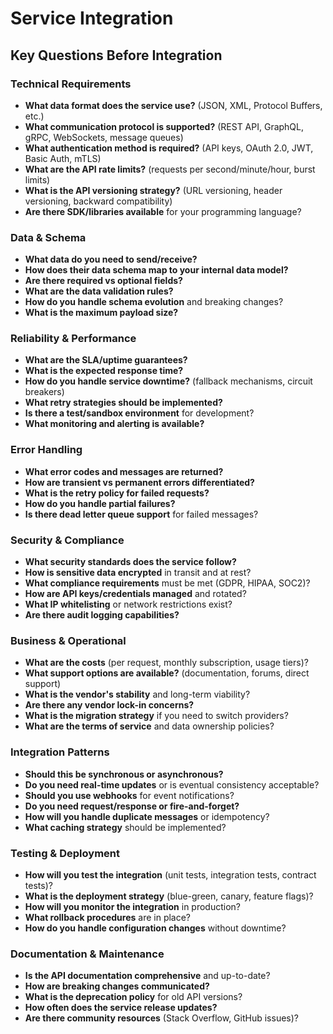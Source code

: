# Service Integration

## Key Questions Before Integration

### Technical Requirements
- **What data format does the service use?** (JSON, XML, Protocol Buffers, etc.)
- **What communication protocol is supported?** (REST API, GraphQL, gRPC, WebSockets, message queues)
- **What authentication method is required?** (API keys, OAuth 2.0, JWT, Basic Auth, mTLS)
- **What are the API rate limits?** (requests per second/minute/hour, burst limits)
- **What is the API versioning strategy?** (URL versioning, header versioning, backward compatibility)
- **Are there SDK/libraries available** for your programming language?

### Data & Schema
- **What data do you need to send/receive?**
- **How does their data schema map to your internal data model?**
- **Are there required vs optional fields?**
- **What are the data validation rules?**
- **How do you handle schema evolution** and breaking changes?
- **What is the maximum payload size?**

### Reliability & Performance
- **What are the SLA/uptime guarantees?**
- **What is the expected response time?**
- **How do you handle service downtime?** (fallback mechanisms, circuit breakers)
- **What retry strategies should be implemented?**
- **Is there a test/sandbox environment** for development?
- **What monitoring and alerting is available?**

### Error Handling
- **What error codes and messages are returned?**
- **How are transient vs permanent errors differentiated?**
- **What is the retry policy for failed requests?**
- **How do you handle partial failures?**
- **Is there dead letter queue support** for failed messages?

### Security & Compliance
- **What security standards does the service follow?**
- **How is sensitive data encrypted** in transit and at rest?
- **What compliance requirements** must be met (GDPR, HIPAA, SOC2)?
- **How are API keys/credentials managed** and rotated?
- **What IP whitelisting** or network restrictions exist?
- **Are there audit logging capabilities?**

### Business & Operational
- **What are the costs** (per request, monthly subscription, usage tiers)?
- **What support options are available?** (documentation, forums, direct support)
- **What is the vendor's stability** and long-term viability?
- **Are there any vendor lock-in concerns?**
- **What is the migration strategy** if you need to switch providers?
- **What are the terms of service** and data ownership policies?

### Integration Patterns
- **Should this be synchronous or asynchronous?**
- **Do you need real-time updates** or is eventual consistency acceptable?
- **Should you use webhooks** for event notifications?
- **Do you need request/response or fire-and-forget?**
- **How will you handle duplicate messages** or idempotency?
- **What caching strategy** should be implemented?

### Testing & Deployment
- **How will you test the integration** (unit tests, integration tests, contract tests)?
- **What is the deployment strategy** (blue-green, canary, feature flags)?
- **How will you monitor the integration** in production?
- **What rollback procedures** are in place?
- **How do you handle configuration changes** without downtime?

### Documentation & Maintenance
- **Is the API documentation comprehensive** and up-to-date?
- **How are breaking changes communicated?**
- **What is the deprecation policy** for old API versions?
- **How often does the service release updates?**
- **Are there community resources** (Stack Overflow, GitHub issues)?
